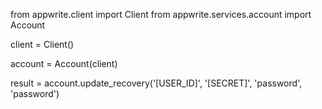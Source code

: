 from appwrite.client import Client
from appwrite.services.account import Account

client = Client()

account = Account(client)

result = account.update_recovery('[USER_ID]', '[SECRET]', 'password', 'password')
